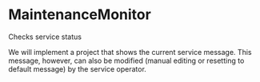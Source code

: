 # MaintenanceMonitor
Checks service status

We will implement a project that shows the current service message.
This message, however, can also be modified (manual editing or resetting to default message) by the service operator.
